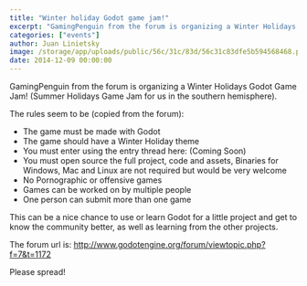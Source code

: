 ```yaml
---
title: "Winter holiday Godot game jam!"
excerpt: "GamingPenguin from the forum is organizing a Winter Holidays Godot Game Jam! (Summer Holidays Game Jam for us in the southern hemisphere)."
categories: ["events"]
author: Juan Linietsky
image: /storage/app/uploads/public/56c/31c/83d/56c31c83dfe5b594568468.png
date: 2014-12-09 00:00:00
---
```


GamingPenguin from the forum is organizing a Winter Holidays Godot Game Jam! (Summer Holidays Game Jam for us in the southern hemisphere).

The rules seem to be (copied from the forum):

* The game must be made with Godot
* The game should have a Winter Holiday theme
* You must enter using the entry thread here: (Coming Soon)
* You must open source the full project, code and assets, Binaries for Windows, Mac and Linux are not required but would be very welcome
* No Pornographic or offensive games
* Games can be worked on by multiple people
* One person can submit more than one game

This can be a nice chance to use or learn Godot for a little project and get to know the community better, as well as learning from the other projects.

The forum url is: http://www.godotengine.org/forum/viewtopic.php?f=7&t=1172

Please spread!